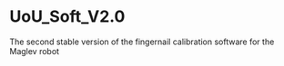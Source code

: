 # UoU_Soft_V2.0
The second stable version of the fingernail calibration software for the Maglev robot
